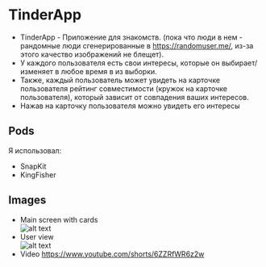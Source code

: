 # TinderApp

 * TinderApp - Приложение для знакомств. (пока что люди в нем - рандомные люди сгенерированные в   https://randomuser.me/, из-за этого качество изображений не блещет).  
 * У каждого пользователя есть свои интересы, которые он выбирает/изменяет в любое время в из выборки.  
 * Также, каждый пользователь может увидеть на карточке пользователя рейтинг совместимости (кружок на карточке пользователя), который зависит от совпадения ваших интересов.
 * Нажав на карточку пользователя можно увидеть его интересы


## Pods

Я использовал: 
- SnapKit
- KingFisher


## Images 
* Main screen with cards   
![alt text](https://i.postimg.cc/9QGdcZ0n/main-screen.png) 
* User view   
![alt text](https://i.postimg.cc/85stH4B0/userview.png) 
* Video
https://www.youtube.com/shorts/6ZZRfWR6z2w
